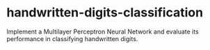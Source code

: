 # handwritten-digits-classification
Implement a Multilayer Perceptron Neural Network and evaluate its performance in classifying handwritten digits. 
